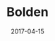 ---
layout: post
title: Bolden
name: bolden
date: 2017-04-15
img: boldTab3.png
alt: image-alt
description: "Whiskytree"
image_items: [
    {
        title: Bolden - Feature Film,
        img: wt_website.png,
        description: "3D Modeling set extensions, establishing shots, characters and props. Matte painting environments."
    },
    {
        youtube_video: "https://www.youtube.com/embed/jolrE8K4XpU",
        description: ""
    },
    {
        img: ,
        description: ""
    },
    {
        img: ,
        description: ""
    },
    {
        img: ,
        description: ""
    },
    {
        img: ,
        description: ""
    },
    {
        img: ,
        description: ""
    },
    {
        img: ,
        description: ""
    },
    {
        img: ,
        description: ""
    },
    {
        img: ,
        description: ""
    },
    
]
---